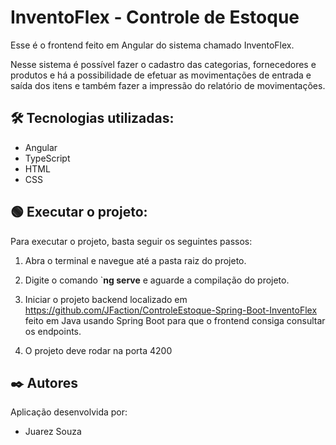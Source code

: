 # InventoFlex - Controle de Estoque

Esse é o frontend feito em Angular do sistema chamado InventoFlex.

Nesse sistema é possível fazer o cadastro das categorias, fornecedores e produtos e há a possibilidade de efetuar as movimentações de entrada e saída dos itens e também fazer a impressão do relatório de movimentações.



## 🛠️ Tecnologias utilizadas:

* Angular
* TypeScript
* HTML
* CSS

  

## 🟢 **Executar o projeto:**

Para executar o projeto, basta seguir os seguintes passos:

1. Abra o terminal e navegue até a pasta raiz do projeto.

2. Digite o comando `**ng serve** e aguarde a compilação do projeto.

3. Iniciar o projeto backend localizado em https://github.com/JFaction/ControleEstoque-Spring-Boot-InventoFlex feito em Java usando Spring Boot para que o frontend consiga consultar os endpoints.


4.  O projeto deve rodar na porta 4200



## ✒️ Autores

Aplicação desenvolvida por:

* Juarez Souza



